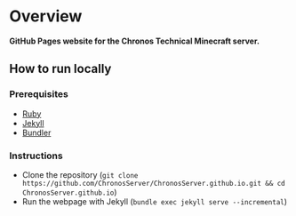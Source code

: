 # Overview
**GitHub Pages website for the Chronos Technical Minecraft server.**

## How to run locally
### Prerequisites
 - [Ruby](https://www.ruby-lang.org/en/documentation/installation/)
 - [Jekyll](https://jekyllrb.com/docs/installation/)
 - [Bundler](https://bundler.io/)
### Instructions
 - Clone the repository (`git clone https://github.com/ChronosServer/ChronosServer.github.io.git && cd ChronosServer.github.io`)
 - Run the webpage with Jekyll (`bundle exec jekyll serve --incremental`)
